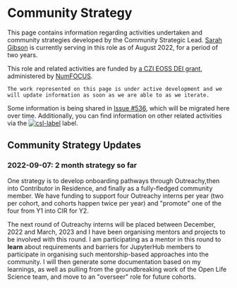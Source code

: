 # Community Strategy

This page contains information regarding activities undertaken and community strategies developed by the Community Strategic Lead.
[Sarah Gibson](https://github.com/sgibson91) is currently serving in this role as of August 2022, for a period of two years.

This role and related activities are funded by [a CZI EOSS DEI grant](https://drive.google.com/file/d/124LWcFe8Hq2n_3l4jAgDgJ1lpXRzV1Kc/view?usp=sharing), administered by [NumFOCUS](https://numfocus.org).

```{admonition} Work in Progress
The work represented on this page is under active development and we will update information as soon as we are able to as we iterate.
```

Some information is being shared in [Issue #536](https://github.com/jupyterhub/team-compass/issues/536), which will be migrated here over time.
Additionally, you can find information on other related activities via the [![csl-label](https://img.shields.io/github/labels/jupyterhub/team-compass/community-strategic-lead)](https://github.com/jupyterhub/team-compass/issues?q=label%3Acommunity-strategic-lead) label.

## Community Strategy Updates

### 2022-09-07: 2 month strategy so far

One strategy is to develop onboarding pathways through Outreachy,then into Contributor in Residence, and finally as a fully-fledged community member.
We have funding to support four Outreachy interns per year (two per cohort, and cohorts happen twice per year) and "promote" one of the four from Y1 into CIR for Y2.

The next round of Outreachy interns will be placed between December, 2022 and March, 2023 and I have been organising mentors and projects to be involved with this round.
I am participating as a mentor in this round to **learn** about requirements and barriers for JupyterHub members to participate in organising such mentorship-based approaches into the community.
I will then generate some documentation based on my learnings, as well as pulling from the groundbreaking work of the Open Life Science team, and move to an "overseer" role for future cohorts.
